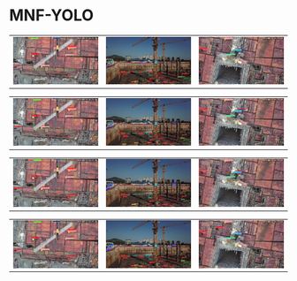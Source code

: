 # MNF-YOLO

<table><tr>
<td><img src=https://github.com/GeRongGang/MNF-YOLO/blob/main/image8.jpeg border=0></td>
<td><img src=https://github.com/GeRongGang/MNF-YOLO/blob/main/image9.jpeg border=0></td>
<td><img src=https://github.com/GeRongGang/MNF-YOLO/blob/main/image10.jpeg border=0></td>
</tr></table>

<table><tr>
<td><img src=https://github.com/GeRongGang/MNF-YOLO/blob/main/image11.jpeg border=0></td>
<td><img src=https://github.com/GeRongGang/MNF-YOLO/blob/main/image12.jpeg border=0></td>
<td><img src=https://github.com/GeRongGang/MNF-YOLO/blob/main/image13.jpeg border=0></td>
</tr></table>

<table><tr>
<td><img src=https://github.com/GeRongGang/MNF-YOLO/blob/main/image14.jpeg border=0></td>
<td><img src=https://github.com/GeRongGang/MNF-YOLO/blob/main/image15.jpeg border=0></td>
<td><img src=https://github.com/GeRongGang/MNF-YOLO/blob/main/image16.jpeg border=0></td>
</tr></table>

<table><tr>
<td><img src=https://github.com/GeRongGang/MNF-YOLO/blob/main/image17.jpeg border=0></td>
<td><img src=https://github.com/GeRongGang/MNF-YOLO/blob/main/image18.jpeg border=0></td>
<td><img src=https://github.com/GeRongGang/MNF-YOLO/blob/main/image19.jpeg border=0></td>
</tr></table>
